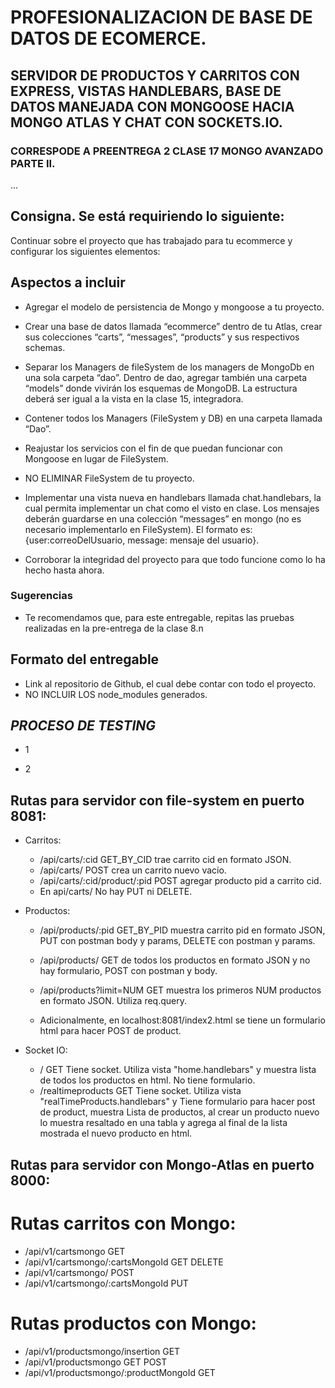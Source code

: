 
 
# PROFESIONALIZACION DE BASE DE DATOS DE ECOMERCE.
##  SERVIDOR DE PRODUCTOS Y CARRITOS CON EXPRESS, VISTAS HANDLEBARS, BASE DE DATOS MANEJADA CON MONGOOSE HACIA MONGO ATLAS Y CHAT CON SOCKETS.IO.
### CORRESPODE A PREENTREGA 2 CLASE 17 MONGO AVANZADO PARTE II.
...

## Consigna. Se está requiriendo lo siguiente:

Continuar sobre el proyecto que has trabajado para tu ecommerce y configurar los siguientes elementos:

## Aspectos a incluir

- Agregar el modelo de persistencia de Mongo y mongoose a tu proyecto. 

- Crear una base de datos llamada “ecommerce” dentro de tu Atlas, crear sus colecciones “carts”, “messages”, “products” y sus respectivos schemas.

- Separar los Managers de fileSystem de los managers de MongoDb en una sola carpeta “dao”. Dentro de dao, agregar también una carpeta “models” donde vivirán los esquemas de MongoDB. La estructura deberá ser igual a la vista en la clase 15, integradora.

- Contener todos los Managers (FileSystem y DB) en una carpeta llamada “Dao”.

- Reajustar los servicios con el fin de que puedan funcionar con Mongoose en lugar de FileSystem.

- NO ELIMINAR FileSystem de tu proyecto.

- Implementar una vista nueva en handlebars llamada chat.handlebars, la cual permita implementar un chat como el visto en clase. Los mensajes deberán guardarse en una colección “messages” en mongo (no es necesario implementarlo en FileSystem). El formato es:  {user:correoDelUsuario, message: mensaje del usuario}.

- Corroborar la integridad del proyecto para que todo funcione como lo ha hecho hasta ahora.


### Sugerencias

- Te recomendamos que, para este entregable, repitas las pruebas realizadas en la pre-entrega de la clase 8.n


## Formato del entregable

- Link al repositorio de Github, el cual debe contar con todo el proyecto.
- NO INCLUIR LOS node_modules generados.

## *PROCESO DE TESTING*

- 1

- 2

## Rutas para servidor con file-system en puerto 8081:

- Carritos:
    - /api/carts/:cid   GET_BY_CID  trae carrito cid en formato JSON.
    - /api/carts/   POST crea un carrito nuevo vacío.
    - /api/carts/:cid/product/:pid  POST agregar producto pid a carrito cid.
    - En api/carts/  No hay PUT ni DELETE.

- Productos:
    - /api/products/:pid GET_BY_PID muestra carrito pid en formato JSON, PUT con postman body y params, DELETE con postman y params.
    - /api/products/ GET de todos los productos en formato JSON y no hay formulario, POST con postman y body.
    - /api/products?limit=NUM GET muestra los primeros NUM productos en formato JSON. Utiliza req.query.

    - Adicionalmente, en localhost:8081/index2.html se tiene un formulario html para hacer POST de product.

- Socket IO:
    - /    GET    Tiene socket. Utiliza vista "home.handlebars" y muestra lista de todos los productos en html. No tiene formulario.
    - /realtimeproducts  GET   Tiene socket. Utiliza vista "realTimeProducts.handlebars" y Tiene formulario para hacer post de product, muestra Lista de productos, al crear un producto nuevo lo muestra resaltado en una tabla y agrega al final de la lista mostrada el nuevo producto en html.

## Rutas para servidor con Mongo-Atlas en puerto 8000:

# Rutas carritos con Mongo:

-  /api/v1/cartsmongo  GET
-  /api/v1/cartsmongo/:cartsMongoId  GET DELETE
-  /api/v1/cartsmongo/  POST
-  /api/v1/cartsmongo/:cartsMongoId  PUT

# Rutas productos con Mongo:

-  /api/v1/productsmongo/insertion GET
-  /api/v1/productsmongo GET POST
-  /api/v1/productsmongo/:productMongoId GET
